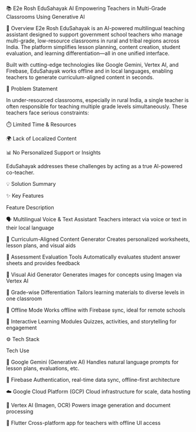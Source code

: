 📚 E2e Rosh EduSahayak AI
Empowering Teachers in Multi-Grade Classrooms Using Generative AI

🌟 Overview
E2e Rosh EduSahayak is an AI-powered multilingual teaching assistant designed to support government school teachers who manage multi-grade, low-resource classrooms in rural and tribal regions across India. The platform simplifies lesson planning, content creation, student evaluation, and learning differentiation—all in one unified interface.

Built with cutting-edge technologies like Google Gemini, Vertex AI, and Firebase, EduSahayak works offline and in local languages, enabling teachers to generate curriculum-aligned content in seconds.

🧠 Problem Statement

In under-resourced classrooms, especially in rural India, a single teacher is often responsible for teaching multiple grade levels simultaneously. These teachers face serious constraints:

⏱️ Limited Time & Resources

🌍 Lack of Localized Content

📊 No Personalized Support or Insights

EduSahayak addresses these challenges by acting as a true AI-powered co-teacher.

💡 Solution Summary

✨ Key Features

Feature	Description

🗣️ Multilingual Voice & Text Assistant	Teachers interact via voice or text in their local language

🧾 Curriculum-Aligned Content Generator	Creates personalized worksheets, lesson plans, and visual aids

🎯 Assessment Evaluation Tools	Automatically evaluates student answer sheets and provides feedback

🎨 Visual Aid Generator	Generates images for concepts using Imagen via Vertex AI

🧒 Grade-wise Differentiation	Tailors learning materials to diverse levels in one classroom

📴 Offline Mode	Works offline with Firebase sync, ideal for remote schools

🧪 Interactive Learning Modules	Quizzes, activities, and storytelling for engagement

⚙️ Tech Stack

Tech	Use

🧠 Google Gemini (Generative AI)	Handles natural language prompts for lesson plans, evaluations, etc.

🧰 Firebase	Authentication, real-time data sync, offline-first architecture

☁️ Google Cloud Platform (GCP)	Cloud infrastructure for scale, data hosting

🧾 Vertex AI (Imagen, OCR)	Powers image generation and document processing

📱 Flutter	Cross-platform app for teachers with offline UI access

